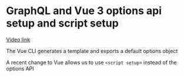 # GraphQL and Vue 3 options api setup and script setup

[Video link](https://www.egghead.io/lessons/egghead-graphql-and-vue-3-options-api-setup-and-script-setup?pl=graphql-and-vue-3-8152749d)

<TimeStamp start="0:20" end="0:25">
  
  The Vue CLI generates a template and exports a default options object
  
</TimeStamp>

<TimeStamp start="1:20" end="1:25">
  
  A recent change to Vue allows us to use `<script setup>` instead of the options API
  
</TimeStamp>
